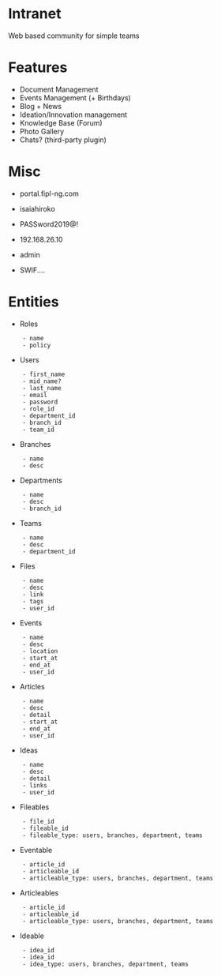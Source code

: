 
# Intranet
Web based community for simple teams

# Features
+ Document Management
+ Events Management (+ Birthdays)
+ Blog + News
+ Ideation/Innovation management
+ Knowledge Base (Forum)
+ Photo Gallery
+ Chats? (third-party plugin)

# Misc
+ portal.fipl-ng.com
+ isaiahiroko
+ PASSword2019@!

+ 192.168.26.10
+ admin
+ SWIF....

# Entities
+ Roles
```
    - name
    - policy
```

+ Users
```
    - first_name
    - mid_name?
    - last_name
    - email
    - password
    - role_id
    - department_id
    - branch_id
    - team_id
```

+ Branches
```
    - name
    - desc
```

+ Departments
```
    - name
    - desc
    - branch_id
```

+ Teams
```
    - name
    - desc
    - department_id
```

+ Files
```
    - name
    - desc
    - link
    - tags
    - user_id
```

+ Events
```
    - name
    - desc
    - location
    - start_at
    - end_at
    - user_id
```

+ Articles
```
    - name
    - desc
    - detail
    - start_at
    - end_at
    - user_id
```

+ Ideas
```
    - name
    - desc
    - detail
    - links
    - user_id
```

+ Fileables
```
    - file_id
    - fileable_id
    - fileable_type: users, branches, department, teams
```

+ Eventable
```
    - article_id
    - articleable_id
    - articleable_type: users, branches, department, teams
```

+ Articleables
```
    - article_id
    - articleable_id
    - articleable_type: users, branches, department, teams
```

+ Ideable
```
    - idea_id
    - idea_id
    - idea_type: users, branches, department, teams
```